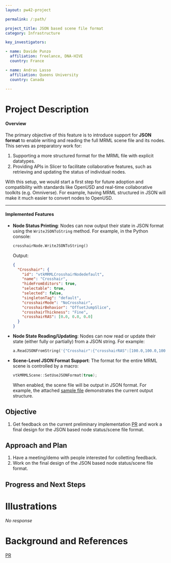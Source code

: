 ```yaml
---
layout: pw42-project

permalink: /:path/

project_title: JSON based scene file format
category: Infrastructure

key_investigators:

- name: Davide Punzo
  affiliation: freelance, DNA-HIVE
  country: France

- name: Andras Lasso
  affiliation: Queens University
  country: Canada

---
```


# Project Description

<!-- Add a short paragraph describing the project. -->

#### **Overview**

The primary objective of this feature is to introduce support for **JSON format** to enable writing and reading the full MRML scene file and its nodes. This serves as preparatory work for:

1. Supporting a more structured format for the MRML file with explicit datatypes.
2. Providing APIs in Slicer to facilitate collaborative features, such as retrieving and updating the status of individual nodes.

With this setup, we would start a first step for future adoption and compatibility with standards like OpenUSD and real-time collaborative toolkits (e.g. Omniverse). For example, having MRML structured in JSON will make it much easier to convert nodes to OpenUSD.

---

#### **Implemented Features**

- **Node Status Printing**:
  Nodes can now output their state in JSON format using the `WriteJSONToString` method. For example, in the Python console:

  ```python
  crosshairNode.WriteJSONToString()
  ```
  Output:
  ```json
  {
    "Crosshair": {
      "id": "vtkMRMLCrosshairNodedefault",
      "name": "Crosshair",
      "hideFromEditors": true,
      "selectable": true,
      "selected": false,
      "singletonTag": "default",
      "crosshairMode": "NoCrosshair",
      "crosshairBehavior": "OffsetJumpSlice",
      "crosshairThickness": "Fine",
      "crosshairRAS": [0.0, 0.0, 0.0]
    }
  }
  ```

- **Node State Reading/Updating**:
  Nodes can now read or update their state (either fully or partially) from a JSON string. For example:

  ```python
  a.ReadJSONFromString('{"Crosshair":{"crosshairRAS":[100.0,100.0,100.0]}}')
  ```

- **Scene-Level JSON Format Support**:
  The format for the entire MRML scene is controlled by a macro:

  ```cpp
  vtkMRMLScene::SetUseJSONFormat(true);
  ```

  When enabled, the scene file will be output in JSON format. For example, the attached [sample file](https://github.com/user-attachments/files/18457210/2025-01-17-Scene.zip) demonstrates the current output structure.

## Objective

<!-- Describe here WHAT you would like to achieve (what you will have as end result). -->

1. Get feedback on the current preliminary implementation [PR](https://github.com/Slicer/Slicer/pull/8141) and work a final design for the JSON based node status/scene file format.


## Approach and Plan

<!-- Describe here HOW you would like to achieve the objectives stated above. -->

1. Have a meeting/demo with people interested for colletting feedback.
1. Work on the final design of the JSON based node status/scene file format.


## Progress and Next Steps

<!-- Update this section as you make progress, describing of what you have ACTUALLY DONE.
     If there are specific steps that you could not complete then you can describe them here, too. -->
 


# Illustrations

<!-- Add pictures and links to videos that demonstrate what has been accomplished. -->


_No response_



# Background and References

<!-- If you developed any software, include link to the source code repository.
     If possible, also add links to sample data, and to any relevant publications. -->

[PR](https://github.com/Slicer/Slicer/pull/8141)




